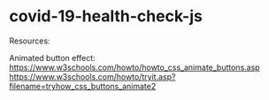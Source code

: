 # covid-19-health-check-js

Resources:

Animated button effect: https://www.w3schools.com/howto/howto_css_animate_buttons.asp
https://www.w3schools.com/howto/tryit.asp?filename=tryhow_css_buttons_animate2
